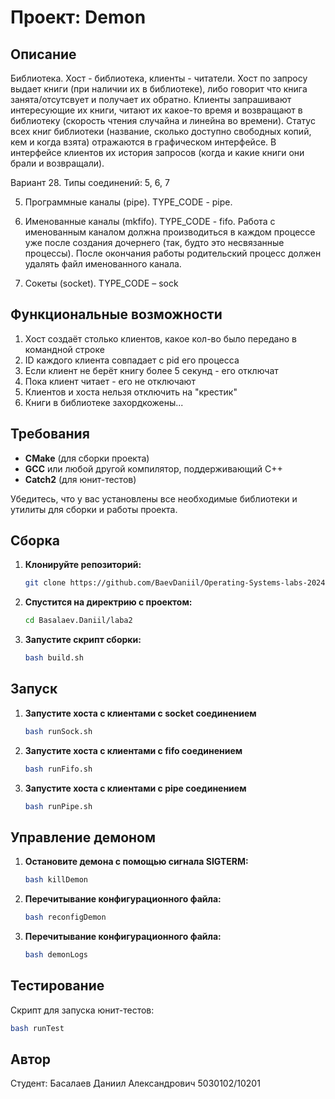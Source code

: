 # Проект: Demon

## Описание

Библиотека. Хост - библиотека, клиенты - читатели. Хост по запросу выдает книги (при наличии их в библиотеке), либо говорит что 
книга занята/отсутсвует и получает их обратно. Клиенты запрашивают интересующие их книги, читают их какое-то время и возвращают 
в библиотеку (скорость чтения случайна и линейна во времени). Статус всех книг библиотеки (название, сколько доступно свободных 
копий, кем и когда взята) отражаются в графическом интерфейсе. В интерфейсе клиентов их история запросов (когда и какие книги 
они брали и возвращали).

Вариант 28. Типы соединений: 5, 6, 7

5. Программные каналы (pipe). TYPE_CODE - pipe.

6. Именованные каналы (mkfifo). TYPE_CODE - fifo. Работа с именованным каналом должна производиться в каждом процессе уже после
создания дочернего (так, будто это несвязанные процессы). После окончания работы родительский процесс должен удалять файл
именованного канала.

7. Сокеты (socket). TYPE_CODE – sock


## Функциональные возможности

1. Хост создаёт столько клиентов, какое кол-во было передано в командной строке
2. ID каждого клиента совпадает с pid его процесса
3. Если клиент не берёт книгу более 5 секунд - его отключат
4. Пока клиент читает - его не отключают
5. Клиентов и хоста нельзя отключить на "крестик"
6. Книги в библиотеке захордкожены...


## Требования

- **CMake** (для сборки проекта)
- **GCC** или любой другой компилятор, поддерживающий C++
- **Catch2** (для юнит-тестов)
  
Убедитесь, что у вас установлены все необходимые библиотеки и утилиты для сборки и работы проекта.

## Сборка

1. **Клонируйте репозиторий:**
   ```bash
   git clone https://github.com/BaevDaniil/Operating-Systems-labs-2024.git
2. **Спустится на директрию с проектом:**
   ```bash
   cd Basalaev.Daniil/laba2
3. **Запустите скрипт сборки:**
   ```bash
   bash build.sh


## Запуск

1. **Запустите хоста с клиентами с socket соединением**
   ```bash
   bash runSock.sh
2. **Запустите хоста с клиентами с fifo соединением**
   ```bash
   bash runFifo.sh
3. **Запустите хоста с клиентами с pipe соединением**
   ```bash
   bash runPipe.sh


## Управление демоном

1. **Остановите демона с помощью сигнала SIGTERM:**
   ```bash
   bash killDemon
2. **Перечитывание конфигурационного файла:**
   ```bash
   bash reconfigDemon
3. **Перечитывание конфигурационного файла:**
   ```bash
   bash demonLogs

## Тестирование

Скрипт для запуска юнит-тестов:
```bash
bash runTest
```

## Автор
Студент: Басалаев Даниил Александрович 5030102/10201
